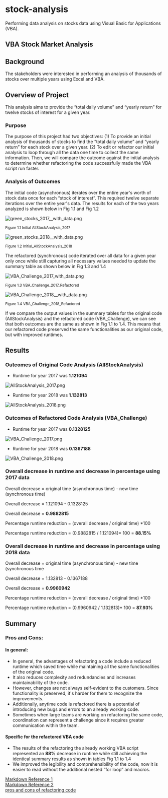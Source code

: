 # stock-analysis

Performing data analysis on stocks data using Visual Basic for Applications (VBA).

## VBA Stock Market Analysis

## Background

The stakeholders were interested in performing an analysis of thousands of stocks over multiple years using Excel and VBA.

## Overview of Project

This analysis aims to provide the “total daily volume” and “yearly return”  for twelve stocks of interest for a given year.

### Purpose

The purpose of this project had two objectives: (1) To provide an initial analysis of thousands of stocks to find the “total daily volume” and “yearly return” for each stock over a given year. (2) To edit or refactor our initial analysis to loop through all the data one time to collect the same information. Then, we will compare the outcome against the initial analysis to determine whether refactoring the code successfully made the VBA script run faster.

### Analysis of Outcomes

The initial code (asynchronous) iterates over the entire year's worth of stock data once for each “stock of interest”. This required twelve separate iterations over the entire year's data. The results for each of the two years analyzed is shown below in Fig 1.1 and Fig 1.2

![green_stocks_2017__with_data.png](Images/green_stocks_2017__with_data.png)

<sub> Figure 1.1 Initial AllStockAnalysis_2017

![green_stocks_2018__with_data.png](Images/green_stocks_2018__with_data.png)

<sub>Figure 1.2 Initial_AllStockAnalysis_2018

The refactored (synchronous) code iterated over all data for a given year only once while still capturing all necessary values needed to update the summary table as shown below in Fig 1.3 and 1.4

![VBA_Challenge_2017_with_data.png](Images/VBA_Challenge_2017_with_data.png)

<sub>Figure 1.3 VBA_Challenge_2017_Refactored

![VBA_Challenge_2018__with_data.png](Images/VBA_Challenge_2018__with_data.png)

<sub>Figure 1.4 VBA_Challenge_2018_Refactored

If we compare the output values in the summary tables for the original code (AllStockAnalysis) and the refactored code (VBA_Challenge), we can see that both outcomes are the same as shown in Fig 1.1 to 1.4. This means that our refactored code preserved the same functionalities as our original code, but with improved runtimes.


## Results

### Outcomes of Original Code Analysis (AllStockAnalysis)

- Runtime for year 2017 was **1.121094**

![AllStockAnalysis_2017.png](Resources/AllStockAnalysis_2017.png)

- Runtime for year 2018 was **1.132813**

![AllStockAnalysis_2018.png](Resources/AllStockAnalysis_2018.png)

### Outcomes of Refactored Code Analysis (VBA_Challenge)

- Runtime for year 2017 was **0.1328125**

![VBA_Challenge_2017.png](Resources/VBA_Challenge_2017.png)

- Runtime for year 2018 was **0.1367188**

![VBA_Challenge_2018.png](Resources/VBA_Challenge_2018.png)

### Overall decrease in runtime and decrease in percentage using 2017 data

Overall decrease = original time (asynchronous time) - new time (synchronous time)<br />

Overall decrease = 1.121094 - 0.1328125<br />

Overall decrease = **0.9882815**

Percentage runtime reduction = (overall decrease / original time) *100<br />

Percentage runtime reduction = (0.9882815 / 1.121094)* 100 = **88.15%**

### Overall decrease in runtime and decrease in percentage using 2018 data

Overall decrease = original time (asynchronous time) - new time (synchronous time<br />

Overall decrease = 1.132813 -  0.1367188<br />

Overall decrease = **0.9960942**


Percentage runtime reduction = (overall decrease / original time) *100<br />

Percentage runtime reduction = (0.9960942 / 1.132813)* 100 = **87.93%**

## Summary
 
### Pros and Cons:
#### In general:
 
- In general, the advantages of refactoring a code include a reduced runtime which saved time while maintaining all the same functionalities of the original code. 
- It also reduces complexity and redundancies and increases maintainability of the code.
- However, changes are not always self-evident to the customers. Since functionality is preserved, it's harder for them to recognize the improvements.
- Additionally, anytime code is refactored there is a potential of introducing new bugs and errors to an already working code.
- Sometimes when large teams are working on refactoring the same code, coordination can represent a challenge since it requires greater communication within the team.
 
 
#### Specific for the refactored VBA code

- The results of the refactoring the already working VBA script represented an **88%** decrease in runtime while still achieving the identical summary results as shown in tables Fig 1.1 to 1.4
- We improved the legibility and comprehensibility of the code, now it is easier to read without the additional nested ”for loop” and macros.
 
 [Markdown Reference 1](https://docs.github.com/en/get-started/writing-on-github/getting-started-with-writing-and-formatting-on-github/basic-writing-and-formatting-syntax)<br />
 [Markdown Reference 2](https://www.markdownguide.org/basic-syntax/)<br />
 [pros and cons of refactoring code](https://www.ionos.com/digitalguide/websites/web-development/what-is-refactoring/)<br />
